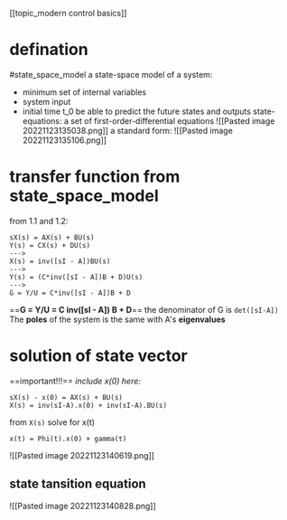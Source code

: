 [[topic_modern control basics]]
# defination
#state_space_model
a state-space model of a system:
- minimum set of internal variables
- system input
- initial time t_0
be able to predict the future states and outputs
state-equations:
a set of first-order-differential equations
![[Pasted image 20221123135038.png]]
a standard form:
![[Pasted image 20221123135106.png]]

# transfer function from state_space_model 
from 1.1 and 1.2:
```
sX(s) = AX(s) + BU(s)
Y(s) = CX(s) + DU(s)
--->
X(s) = inv([sI - A])BU(s)
--->
Y(s) = (C*inv([sI - A])B + D)U(s)
--->
G = Y/U = C*inv([sI - A])B + D
```
==**G = Y/U = C inv([sI - A]) B + D**==
the denominator of G is `det([sI-A])`
The **poles** of the system is the same with A's **eigenvalues**

# solution of state vector
==important!!!==
_include x(0) here:_
```
sX(s) - x(0) = AX(s) + BU(s)
X(s) = inv(sI-A).x(0) + inv(sI-A).BU(s)
```
from `X(s)` solve for x(t)
```
x(t) = Phi(t).x(0) + gamma(t)
```
![[Pasted image 20221123140619.png]]
## state tansition equation
![[Pasted image 20221123140828.png]]


